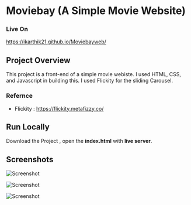# Moviebay (A Simple Movie Website)

### Live On

https://ikarthik21.github.io/Moviebayweb/

 


## Project Overview

This project is a front-end of a simple movie webiste. 
I used HTML, CSS, and Javascript in building this.
I used Flickity for the sliding Carousel.

###  Refernce 
- Flickity : https://flickity.metafizzy.co/

 

## Run Locally
 
  Download the Project , open the **index.html** with **live server**.  




## Screenshots
 

![Screenshot](https://i.ibb.co/YcgfJzq/mv.png)

 
![Screenshot](https://i.ibb.co/tmKFvc9/mv1.png)

 

![Screenshot](https://i.ibb.co/p1GhN4P/mv2.png)

 
